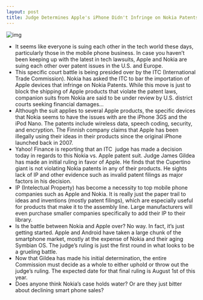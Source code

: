 ```yaml
---
layout: post
title: Judge Determines Apple's iPhone Didn't Infringe on Nokia Patents
---
```

![img](http://media.idownloadblog.com/wp-content/uploads/2011/03/Apple-vs-Nokia.jpg)
* It seems like everyone is suing each other in the tech world these days, particularly those in the mobile phone business. In case you haven’t been keeping up with the latest in tech lawsuits, Apple and Nokia are suing each other over patent issues in the U.S. and Europe.
* This specific court battle is being presided over by the ITC (International Trade Commission). Nokia has asked the ITC to bar the importation of Apple devices that infringe on Nokia Patents. While this move is just to block the shipping of Apple products that violate the patent laws, companion suits from Nokia are said to be under review by U.S. district courts seeking financial damages…
* Although the suit applies to several Apple products, the specific devices that Nokia seems to have the issues with are the iPhone 3GS and the iPod Nano. The patents include wireless data, speech coding, security, and encryption. The Finnish company claims that Apple has been illegally using their ideas in their products since the original iPhone launched back in 2007.
* Yahoo! Finance is reporting that an ITC  judge has made a decision today in regards to this Nokia vs. Apple patent suit. Judge James Gildea has made an initial ruling in favor of Apple. He finds that the Cupertino giant is not violating Nokia patents in any of their products. He sights lack of IP and other evidence such as invalid patent filings as major factors in his decision.
* IP (Intelectual Property) has become a necessity to top mobile phone companies such as Apple and Nokia. It is really just the paper trail to ideas and inventions (mostly patent filings), which are especially useful for products that make it to the assembly line. Large manufacturers will even purchase smaller companies specifically to add their IP to their library.
* Is the battle between Nokia and Apple over? No way. In fact, it’s just getting started. Apple and Android have taken a large chunk of the smartphone market, mostly at the expense of Nokia and their aging Symbian OS. The judge’s ruling is just the first round in what looks to be a grueling battle.
* Now that Gildea has made his initial determination, the entire Commission must decide as a whole to either uphold or throw out the judge’s ruling. The expected date for that final ruling is August 1st of this year.
* Does anyone think Nokia’s case holds water? Or are they just bitter about declining smart phone sales?

